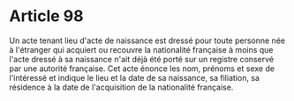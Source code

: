 # Article 98

Un acte tenant lieu d'acte de naissance est dressé pour toute personne née à l'étranger qui acquiert ou recouvre la nationalité française à moins que l'acte dressé à sa naissance n'ait déjà été porté sur un registre conservé par une autorité française.   Cet acte énonce les nom, prénoms et sexe de l'intéressé et indique le lieu et la date de sa naissance, sa filiation, sa résidence à la date de l'acquisition de la nationalité française.